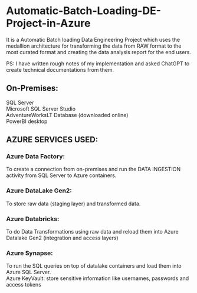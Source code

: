 # Automatic-Batch-Loading-DE-Project-in-Azure
It is a Automatic Batch loading Data Engineering Project which uses the medallion architecture for transforming the data from RAW format to the most curated format and creating the data analysis report for the end users.

PS: I have written rough notes of my implementation and asked ChatGPT to create technical documentations from them.<br />

## On-Premises:<br />
SQL Server<br />
Microsoft SQL Server Studio<br />
AdventureWorksLT Database (downloaded online)<br />
PowerBI desktop<br />

## AZURE SERVICES USED:<br />

### Azure Data Factory:<br />
To create a connection from on-premises and run the DATA INGESTION activity from SQL Server to Azure containers.<br />
### Azure DataLake Gen2:<br /> 
To store raw data (staging layer) and transformed data.<br />
### Azure Databricks:<br />
To do Data Transformations using raw data and reload them into Azure Datalake Gen2 (integration and access layers)<br />
### Azure Synapse:<br />
To run the SQL queries on top of datalake containers and load them into Azure SQL Server.<br />
Azure KeyVault: store sensitive information like usernames, passwords and access tokens<br />

